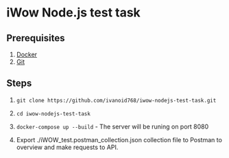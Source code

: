 # iWow Node.js test task

## Prerequisites
1. [Docker](https://www.docker.com/)
2. [Git](https://git-scm.com/)

## Steps
1. `git clone https://github.com/ivanoid768/iwow-nodejs-test-task.git`

2. `cd iwow-nodejs-test-task`

3. `docker-compose up --build` - The server will be runing on port 8080

4.  Export ./iWOW_test.postman_collection.json collection file to Postman to overview and make requests to API.